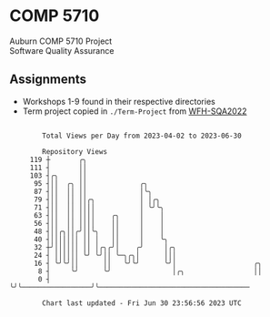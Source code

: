 # COMP 5710
Auburn COMP 5710 Project  
Software Quality Assurance

## Assignments
- Workshops 1-9 found in their respective directories
- Term project copied in `./Term-Project` from [WFH-SQA2022](https://github.com/wumphlett/WFH-SQA2022-AUBURN)

```

        Total Views per Day from 2023-04-02 to 2023-06-30

        Repository Views
     119 ┼       ╭╮
     111 ┤       ││
     103 ┤╭╮     ││
      95 ┤││  ╭╮ ││             ╭╮
      87 ┤││  ││ ││             │╰╮
      79 ┤││  ││ ││╭╮           │ │╭╮
      71 ┤││  ││ ││││           │ ╰╯╰╮
      63 ┤││  ││ ││││    ╭╮     │    │
      56 ┤││  ││ ││││    ││     │    │
      48 ┤││╭╮││╭╯││╰╮   ││     │    │
      40 ┤│││││││ ││ │   ││     │    ╰╮
      32 ┼╯││││││ ││ │╭╮╭╯│    ╭╯     │╭╮
      24 ┤ ││││││ ╰╯ ╰╯││ ╰─╮╭╮│      │││
      16 ┤ ╰╯╰╯││      ││   ╰╯╰╯      ╰╯│                   ╭╮
       8 ┤     ╰╯      ╰╯               │╭╮                 ││
       0 ┤                              ╰╯╰─────────────────╯╰─────────────────────────────────────

        Chart last updated - Fri Jun 30 23:56:56 2023 UTC
        
```
